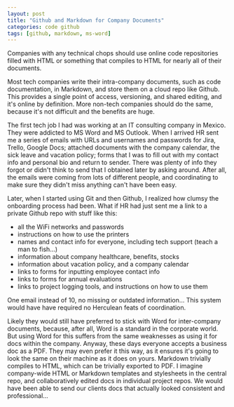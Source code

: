 ```yaml
---
layout: post
title: "Github and Markdown for Company Documents"
categories: code github
tags: [github, markdown, ms-word]
---
```


Companies with any technical chops should use online code repositories filled with HTML or something that compiles to HTML for nearly all of their documents.

Most tech companies write their intra-company documents, such as code documentation, in Markdown, and store them on a cloud repo like Github. This provides a single point of access, versioning, and shared editing, and it's online by definition. More non-tech companies should do the same, because it's not difficult and the benefits are huge.

The first tech job I had was working at an IT consulting company in Mexico. They were addicted to MS Word and MS Outlook. When I arrived HR sent me a series of emails with URLs and usernames and passwords for Jira, Trello, Google Docs; attached documents with the company calendar, the sick leave and vacation policy; forms that I was to fill out with my contact info and personal bio and return to sender. There was plenty of info they forgot or didn't think to send that I obtained later by asking around. After all, the emails were coming from lots of different people, and coordinating to make sure they didn't miss anything can't have been easy.

Later, when I started using Git and then Github, I realized how clumsy the onboarding process had been. What if HR had just sent me a link to a private Github repo with stuff like this:

- all the WiFi networks and passwords
- instructions on how to use the printers
- names and contact info for everyone, including tech support (teach a man to fish...)
- information about company healthcare, benefits, stocks
- information about vacation policy, and a company calendar
- links to forms for inputting employee contact info
- links to forms for annual evaluations
- links to project logging tools, and instructions on how to use them

One email instead of 10, no missing or outdated information... This system would have have required no Herculean feats of coordination.


Likely they would still have preferred to stick with Word for inter-company documents, because, after all, Word is a standard in the corporate world. But using Word for this suffers from the same weaknesses as using it for docs within the company. Anyway, these days everyone accepts a business doc as a PDF. They may even prefer it this way, as it ensures it's going to look the same on their machine as it does on yours. Markdown trivially compiles to HTML, which can be trivially exported to PDF. I imagine company-wide HTML or Markdown templates and stylesheets in the central repo, and collaboratively edited docs in individual project repos. We would have been able to send our clients docs that actually looked consistent and professional...
